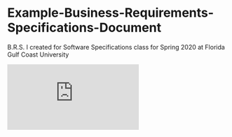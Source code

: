 # Example-Business-Requirements-Specifications-Document
B.R.S. I created for Software Specifications class for Spring 2020 at Florida Gulf Coast University


![BRS](https://github.com/SLamont3134/Example-Business-Requirements-Specifications-Document/blob/master/SP-30310407-250220-2212.pdf)
